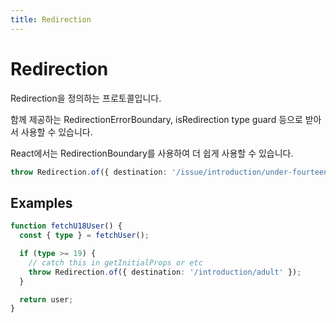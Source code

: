 ```yaml
---
title: Redirection
---
```


# Redirection

Redirection을 정의하는 프로토콜입니다.

함께 제공하는 RedirectionErrorBoundary, isRedirection type guard 등으로 받아서 사용할 수 있습니다.

React에서는 RedirectionBoundary를 사용하여 더 쉽게 사용할 수 있습니다.

```ts
throw Redirection.of({ destination: '/issue/introduction/under-fourteen' });
```

## Examples

```ts
function fetchU18User() {
  const { type } = fetchUser();

  if (type >= 19) {
    // catch this in getInitialProps or etc
    throw Redirection.of({ destination: '/introduction/adult' });
  }

  return user;
}
```
